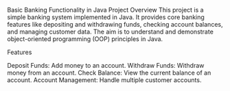 Basic Banking Functionality in Java
Project Overview
This project is a simple banking system implemented in Java. It provides core banking features like  depositing and withdrawing funds, checking account balances, and managing customer data. The aim is to understand and demonstrate object-oriented programming (OOP) principles in Java.

Features

Deposit Funds: Add money to an account.
Withdraw Funds: Withdraw money from an account.
Check Balance: View the current balance of an account.
Account Management: Handle multiple customer accounts.
